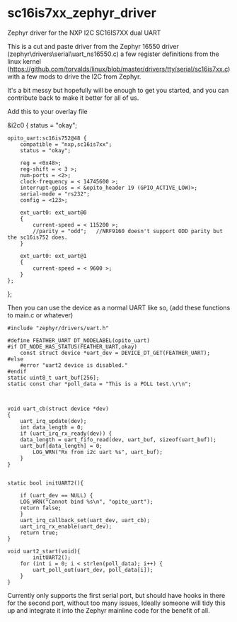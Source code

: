 # sc16is7xx_zephyr_driver
Zephyr driver for the NXP I2C SC16IS7XX dual UART

This is a cut and paste driver from the Zephyr 16550 driver (zephyr\drivers\serial\uart_ns16550.c) a few register definitions from the linux kernel (https://github.com/torvalds/linux/blob/master/drivers/tty/serial/sc16is7xx.c) with a few mods to drive the I2C from Zephyr. 

It's a bit messy but hopefully will be enough to get you started, and you can contribute back to make it better for all of us. 

Add this to your overlay file

&i2c0 {
	status = "okay";

	opito_uart:sc16is752@48 {
		compatible = "nxp,sc16is7xx";
		status = "okay";

		reg = <0x48>;
		reg-shift = < 3 >;
		num-ports = <2>; 		
		clock-frequency = < 14745600 >;		
		interrupt-gpios = < &opito_header 19 (GPIO_ACTIVE_LOW)>;		
		serial-mode = "rs232";
		config = <123>;

		ext_uart0: ext_uart@0
		{
			current-speed = < 115200 >;
			//parity = "odd"; 	//NRF9160 doesn't support ODD parity but the sc16is752 does.
		}

		ext_uart0: ext_uart@1
		{
			current-speed = < 9600 >;
		}
	};
};

	
	
	
Then you can use the device as a normal UART like so, (add these functions to main.c or whatever)

	#include "zephyr/drivers/uart.h"
	
	#define FEATHER_UART DT_NODELABEL(opito_uart)
	#if DT_NODE_HAS_STATUS(FEATHER_UART,okay)
		const struct device *uart_dev = DEVICE_DT_GET(FEATHER_UART);
	#else
		#error "uart2 device is disabled."
	#endif
	static uint8_t uart_buf[256];
	static const char *poll_data = "This is a POLL test.\r\n";

	
	
	void uart_cb(struct device *dev)
	{
	    uart_irq_update(dev);
	    int data_length = 0;
	    if (uart_irq_rx_ready(dev)) {
		data_length = uart_fifo_read(dev, uart_buf, sizeof(uart_buf));
		uart_buf[data_length] = 0;
			LOG_WRN("Rx from i2c uart %s", uart_buf);
	    }
	}


	static bool initUART2(){

	    if (uart_dev == NULL) {
		LOG_WRN("Cannot bind %s\n", "opito_uart");
		return false;
	    }
	    uart_irq_callback_set(uart_dev, uart_cb);
		uart_irq_rx_enable(uart_dev);
	    return true;
	}

	void uart2_start(void){
	    	initUART2();
		for (int i = 0; i < strlen(poll_data); i++) {
			uart_poll_out(uart_dev, poll_data[i]);
		}
	}


Currently only supports the first serial port, but should have hooks in there for the second port, without too many issues, Ideally someone will tidy this up and integrate it into the Zephyr mainline code for the benefit of all. 

